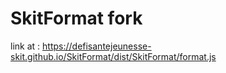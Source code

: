 # SkitFormat fork

link at :
https://defisantejeunesse-skit.github.io/SkitFormat/dist/SkitFormat/format.js
